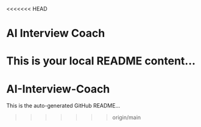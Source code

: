 <<<<<<< HEAD
# AI Interview Coach

This is your local README content...
=======
# AI-Interview-Coach

This is the auto-generated GitHub README...
>>>>>>> origin/main
